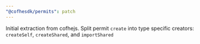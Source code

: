 ```yaml
---
"@cofhesdk/permits": patch
---
```


Initial extraction from cofhejs. Split permit `create` into type specific creators: `createSelf`, `createShared`, and `importShared`
